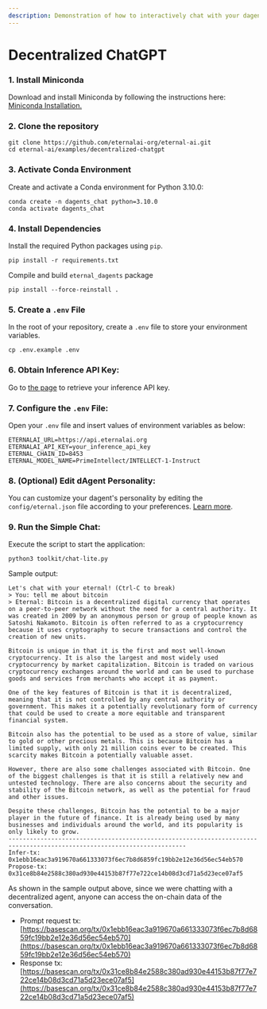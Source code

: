 ```yaml
---
description: Demonstration of how to interactively chat with your dagent.
---
```


# Decentralized ChatGPT

### 1. Install Miniconda

Download and install Miniconda by following the instructions here: [Miniconda Installation.](https://docs.anaconda.com/miniconda/install/#quick-command-line-install)

### 2. Clone the repository

```
git clone https://github.com/eternalai-org/eternal-ai.git
cd eternal-ai/examples/decentralized-chatgpt
```

### 3. Activate Conda Environment

Create and activate a Conda environment for Python 3.10.0:

```
conda create -n dagents_chat python=3.10.0
conda activate dagents_chat
```

### 4. Install Dependencies

Install the required Python packages using `pip`.&#x20;

```
pip install -r requirements.txt
```

&#x20;Compile and build `eternal_dagents` package

```
pip install --force-reinstall .
```

### 5. Create a `.env` File

In the root of your repository, create a `.env` file to store your environment variables.

```
cp .env.example .env
```

### 6. Obtain Inference API Key:

Go to [the page](https://eternalai.org/api) to retrieve your inference API key.

### 7. Configure the `.env` File:

Open your `.env` file and insert values of environment variables as below:

```
ETERNALAI_URL=https://api.eternalai.org
ETERNALAI_API_KEY=your_inference_api_key
ETERNAL_CHAIN_ID=8453
ETERNAL_MODEL_NAME=PrimeIntellect/INTELLECT-1-Instruct
```

### 8. (Optional) Edit dAgent Personality:

You can customize your dagent's personality by editing the `config/eternal.json` file according to your preferences. [Learn more](https://docs.eternalai.org/eternal-ai/decentralized-inference-api/open-source/adjust-your-agent-personality).

### 9. Run the Simple Chat:

Execute the script to start the application:

```
python3 toolkit/chat-lite.py 
```

&#x20;Sample output:

```
Let's chat with your eternal! (Ctrl-C to break)
> You: tell me about bitcoin
> Eternal: Bitcoin is a decentralized digital currency that operates on a peer-to-peer network without the need for a central authority. It was created in 2009 by an anonymous person or group of people known as Satoshi Nakamoto. Bitcoin is often referred to as a cryptocurrency because it uses cryptography to secure transactions and control the creation of new units.

Bitcoin is unique in that it is the first and most well-known cryptocurrency. It is also the largest and most widely used cryptocurrency by market capitalization. Bitcoin is traded on various cryptocurrency exchanges around the world and can be used to purchase goods and services from merchants who accept it as payment.

One of the key features of Bitcoin is that it is decentralized, meaning that it is not controlled by any central authority or government. This makes it a potentially revolutionary form of currency that could be used to create a more equitable and transparent financial system.

Bitcoin also has the potential to be used as a store of value, similar to gold or other precious metals. This is because Bitcoin has a limited supply, with only 21 million coins ever to be created. This scarcity makes Bitcoin a potentially valuable asset.

However, there are also some challenges associated with Bitcoin. One of the biggest challenges is that it is still a relatively new and untested technology. There are also concerns about the security and stability of the Bitcoin network, as well as the potential for fraud and other issues.

Despite these challenges, Bitcoin has the potential to be a major player in the future of finance. It is already being used by many businesses and individuals around the world, and its popularity is only likely to grow.
------------------------------------------------------------------------------------------------------------------------
Infer-tx: 0x1ebb16eac3a919670a661333073f6ec7b8d6859fc19bb2e12e36d56ec54eb570
Propose-tx: 0x31ce8b84e2588c380ad930e44153b87f77e722ce14b08d3cd71a5d23ece07af5
```

As shown in the sample output above, since we were chatting with a decentralized agent, anyone can access the on-chain data of the conversation.

* Prompt request tx: [https://basescan.org/tx/0x1ebb16eac3a919670a661333073f6ec7b8d6859fc19bb2e12e36d56ec54eb570](https://basescan.org/tx/0x1ebb16eac3a919670a661333073f6ec7b8d6859fc19bb2e12e36d56ec54eb570)
* Response tx: [https://basescan.org/tx/0x31ce8b84e2588c380ad930e44153b87f77e722ce14b08d3cd71a5d23ece07af5](https://basescan.org/tx/0x31ce8b84e2588c380ad930e44153b87f77e722ce14b08d3cd71a5d23ece07af5)
